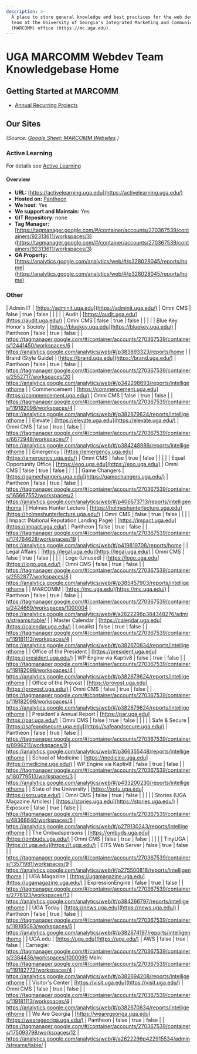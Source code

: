 ```yaml
---
description: >-
  A place to store general knowledge and best practices for the web development
  team at the University of Georgia's Integrated Marketing and Communications
  (MARCOMM) office (https://mc.uga.edu).
---
```


# UGA MARCOMM Webdev Team Knowledgebase Home

## Getting Started at MARCOMM

* [Annual Recurring Projects](annual-recurring-projects.md)

## Our Sites

_(Source:_ [_Google Sheet: MARCOMM Websites_](https://docs.google.com/spreadsheets/d/1hHYSv2X\_r2yJhKOflxY\_qft-X55uujo07Hrm1fhzAHQ/edit#gid=0) _)_

### Active Learning

For details see [Active Learning](marcomm-websites/active-learning-activelearning.uga.edu.md)

#### Overview

* **URL:** [https://activelearning.uga.edu](https://activelearning.uga.edu/)
* **Hosted on:** [Pantheon](https://dashboard.pantheon.io/sites/121d7db6-d4a2-4b35-b579-87dd3fe64130#dev/code)
* **We host:** Yes
* **We support and Maintain:** Yes
* **GIT Repository:** none
* **Tag Manager:**[https://tagmanager.google.com/#/container/accounts/270367539/containers/92313611/workspaces/3](https://tagmanager.google.com/#/container/accounts/270367539/containers/92313611/workspaces/3)
* **GA Property:** [https://analytics.google.com/analytics/web/#/p328028045/reports/home](https://analytics.google.com/analytics/web/#/p328028045/reports/home)

### Other

\| Admin IT | [https://adminit.uga.edu](https://adminit.uga.edu/) | Omni CMS | false | true | false | | | | | Audit | [https://audit.uga.edu](https://audit.uga.edu/) | Omni CMS | false | true | false | | | | | Blue Key Honor's Society | [https://bluekey.uga.edu](https://bluekey.uga.edu/) | Pantheon | false | true | false | | https://tagmanager.google.com/#/container/accounts/270367539/containers/12441450/workspaces/6 | https://analytics.google.com/analytics/web/#/p383893323/reports/home | | Brand (Style Guide) | [https://brand.uga.edu](https://brand.uga.edu/) | Pantheon | false | true | false | | https://tagmanager.google.com/#/container/accounts/270367539/containers/2552717/workspaces/20 | https://analytics.google.com/analytics/web/#/p342298693/reports/intelligenthome | | Commencement | [https://commencement.uga.edu](https://commencement.uga.edu/) | Omni CMS | false | true | false | | https://tagmanager.google.com/#/container/accounts/270367539/containers/119182098/workspaces/4 | https://analytics.google.com/analytics/web/#/p382679624/reports/intelligenthome | | Elevate | [https://elevate.uga.edu](https://elevate.uga.edu/) | Omni CMS | false | true | false | | https://tagmanager.google.com/#/container/accounts/270367539/containers/6672948/workspaces/7 | https://analytics.google.com/analytics/web/#/p384248989/reports/intelligenthome | | Emergency | [https://emergency.uga.edu](https://emergency.uga.edu/) | Omni CMS | false | true | false | | | | | Equal Opportunity Office | [https://eoo.uga.edu](https://eoo.uga.edu/) | Omni CMS | false | true | false | | | | | Game Changers | [https://gamechangers.uga.edu](https://gamechangers.uga.edu/) | Pantheon | false | true | false | | https://tagmanager.google.com/#/container/accounts/270367539/containers/165667552/workspaces/2 | https://analytics.google.com/analytics/web/#/p406573713/reports/intelligenthome | | Holmes Hunter Lecture | [https://holmeshunterlecture.uga.edu](https://holmeshunterlecture.uga.edu/) | Omni CMS | false | true | false | | | | | Impact (National Reputation Landing Page) | [https://impact.uga.edu](https://impact.uga.edu/) | Pantheon | false | true | false | | https://tagmanager.google.com/#/container/accounts/270367539/containers/174764628/workspaces/19 | https://analytics.google.com/analytics/web/#/p419819708/reports/home | | Legal Affairs | [https://legal.uga.edu](https://legal.uga.edu/) | Omni CMS | false | true | false | | | | | Logo (Unused) | [https://logo.uga.edu](https://logo.uga.edu/) | Omni CMS | false | true | false | | https://tagmanager.google.com/#/container/accounts/270367539/containers/2552877/workspaces/8 | https://analytics.google.com/analytics/web/#/p385457903/reports/intelligenthome | | MARCOMM | [https://mc.uga.edu](https://mc.uga.edu/) | Pantheon | false | true | false | | https://tagmanager.google.com/#/container/accounts/270367539/containers/2424669/workspaces/1000004 | https://analytics.google.com/analytics/web/#/a2622296p384348276/admin/streams/table/ | | Master Calendar | [https://calendar.uga.edu](https://calendar.uga.edu/) | Localist | false | true | false | | https://tagmanager.google.com/#/container/accounts/270367539/containers/119181113/workspaces/4 | https://analytics.google.com/analytics/web/#/p382670834/reports/intelligenthome | | Office of the President | [https://president.uga.edu](https://president.uga.edu/) | WP Engine via Kaptiv8 | false | true | false | | https://tagmanager.google.com/#/container/accounts/270367539/containers/119182098/workspaces/4 | https://analytics.google.com/analytics/web/#/p382679624/reports/intelligenthome | | Office of the Provost | [https://provost.uga.edu](https://provost.uga.edu/) | Omni CMS | false | true | false | | https://tagmanager.google.com/#/container/accounts/270367539/containers/119182098/workspaces/4 | https://analytics.google.com/analytics/web/#/p382679624/reports/intelligenthome | | President's Annual Report | [https://par.uga.edu](https://par.uga.edu/) | Omni CMS | false | true | false | | | | | Safe & Secure | [https://safeandsecure.uga.edu](https://safeandsecure.uga.edu/) | Pantheon | false | true | false | | https://tagmanager.google.com/#/container/accounts/270367539/containers/8996211/workspaces/9 | https://analytics.google.com/analytics/web/#/p366355448/reports/intelligenthome | | School of Medicine | [https://medicine.uga.edu](https://medicine.uga.edu/) | WP Engine via Kaptiv8 | false | true | false | | https://tagmanager.google.com/#/container/accounts/270367539/containers/180779513/workspaces/3 | https://analytics.google.com/analytics/web/#/p433200230/reports/intelligenthome | | State of the University | [https://sotu.uga.edu](https://sotu.uga.edu/) | Omni CMS | false | true | false | | | | | Stories (UGA Magazine Articles) | [https://stories.uga.edu](https://stories.uga.edu/) | Exposure | false | true | false | | https://tagmanager.google.com/#/container/accounts/270367539/containers/48368640/workspaces/5 | https://analytics.google.com/analytics/web/#/p279130243/reports/intelligenthome | | The Ombudspersons | [https://ombuds.uga.edu](https://ombuds.uga.edu/) | Omni CMS | false | true | false | | | | | TinyUGA | [https://t.uga.edu](https://t.uga.edu/) | EITS Web Server | false | true | false | | https://tagmanager.google.com/#/container/accounts/270367539/containers/13571981/workspaces/9 | https://analytics.google.com/analytics/web/#/p275500818/reports/intelligenthome | | UGA Magazine | [https://ugamagazine.uga.edu](https://ugamagazine.uga.edu/) | ExpressionEngine | false | true | false | | https://tagmanager.google.com/#/container/accounts/270367539/containers/2776123/workspaces/13 | https://analytics.google.com/analytics/web/#/p384266797/reports/intelligenthome | | UGA Today | [https://news.uga.edu](https://news.uga.edu/) | Pantheon | false | true | false | | https://tagmanager.google.com/#/container/accounts/270367539/containers/119185083/workspaces/5 | https://analytics.google.com/analytics/web/#/p382674197/reports/intelligenthome | | UGA.edu | [https://uga.edu](https://uga.edu/) | AWS | false | true | false | | Carnegie: https://tagmanager.google.com/#/container/accounts/270367539/containers/2384436/workspaces/1000099 Main: https://tagmanager.google.com/#/container/accounts/270367539/containers/119182773/workspaces/4 | https://analytics.google.com/analytics/web/#/p382694208/reports/intelligenthome | | Visitor's Center | [https://visit.uga.edu](https://visit.uga.edu/) | Omni CMS | false | true | false | | https://tagmanager.google.com/#/container/accounts/270367539/containers/119181113/workspaces/4 | https://analytics.google.com/analytics/web/#/p382670834/reports/intelligenthome | | We Are Georgia | [https://wearegeoriga.uga.edu](https://wearegeoriga.uga.edu/) | Pantheon | false | true | false | | https://tagmanager.google.com/#/container/accounts/270367539/containers/175093798/workspaces/12 | https://analytics.google.com/analytics/web/#/a2622296p422915534/admin/streams/table/ |
